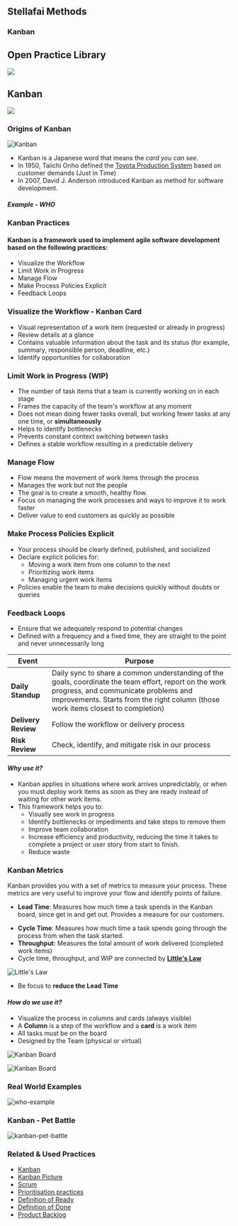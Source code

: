 <!-- .slide: data-background-image="images/title-slide-background.png" -->
## Stellafai Methods <!-- {.element: class="course-title"} -->
### Kanban <!-- {.element: class="title-color"} -->




<!-- .slide: data-background-size="stretch" data-background-image="images/opl-logo.png", class="white-style" -->
<div class="r-stack">
<div class="fragment fade-out" data-fragment-index="0" >
  <h2>Open Practice Library</h2>
  <img src="images/opl-complete.png">
</div>
<div class="fragment current-visible" data-fragment-index="0" >
  <h2>Kanban</h2>
  <a target="_blank" href="https://openpracticelibrary.com/practice/kanban/">
  <img src="images/opl-delivery.png">
  </a>
</div>
</div>



### Origins of Kanban
![Kanban](images/kanban/toyota-production-system.png) <!-- {.element: class="inline-image"} -->
* Kanban is a Japanese word that means the _card you can see_.
* In 1950, Taiichi Onho defined the [Toyota Production System](http://www.toyota-global.com/company/vision_philosophy/toyota_production_system/origin_of_the_toyota_production_system.html) based on customer demands (Just in Time)
* In 2007, David J. Anderson introduced Kanban as method for software development.



##### Example - WHO<!-- .element: class="title-bottom-left" -->
<!-- .slide: data-background-size="contain" data-background-image="images/kanban/who-kanban.png", class="white-style" -->



### Kanban Practices

#### Kanban is a framework used to implement agile software development based on the following practices:
* Visualize the Workflow
* Limit Work in Progress
* Manage Flow
* Make Process Policies Explicit
* Feedback Loops




### Visualize the Workflow - Kanban Card

* Visual representation of a work item (requested or already in progress)
* Review details at a glance
* Contains valuable information about the task and its status (for example, summary, responsible person, deadline, etc.)
* Identify opportunities for collaboration



### Limit Work in Progress (WIP)

* The number of task items that a team is currently working on in each stage
* Frames the capacity of the team's workflow at any moment
* Does not mean doing fewer tasks overall, but working fewer tasks at any one time, or **simultaneously**
* Helps to identify bottlenecks
* Prevents constant context switching between tasks
* Defines a stable workflow resulting in a predictable delivery



### Manage Flow

* Flow means the movement of work items through the process
* Manages the work but not the people
* The goal is to create a smooth, healthy flow.
* Focus on managing the work processes and ways to improve it to work faster
* Deliver value to end customers as quickly as possible



### Make Process Policies Explicit

* Your process should be clearly defined, published, and socialized
* Declare explicit policies for:
  - Moving a work item from one column to the next
  - Prioritizing work items
  - Managing urgent work items
* Policies enable the team to make decisions quickly without doubts or queries



### Feedback Loops

* Ensure that we adequately respond to potential changes
* Defined with a frequency and a fixed time, they are straight to the point and never unnecessarily long

| Event | Purpose |
| --- | --- |
| **Daily Standup** | Daily sync to share a common understanding of the goals, coordinate the team effort, report on the work progress, and communicate problems and improvements. Starts from the right column (those work items closest to completion) |
| **Delivery Review** | Follow the workflow or delivery process
| **Risk Review** | Check, identify, and mitigate risk in our process |



#### _Why use it?_

* Kanban applies in situations where work arrives unpredictably, or when you must deploy work items as soon as they are ready instead of waiting for other work items.
* This framework helps you to:
  - Visually see work in progress
  - Identify bottlenecks or impediments and take steps to remove them
  - Improve team collaboration
  - Increase efficiency and productivity, reducing the time it takes to complete a project or user story from start to finish.
  - Reduce waste



### Kanban Metrics
Kanban provides you with a set of metrics to measure your process. These metrics are very useful to improve your flow and identify points of failure.

* **Lead Time**: Measures how much time a task spends in the Kanban board, since get in and get out. Provides a measure for our customers.
<!--TechEdit: "get in and get out" is not defined anywhere as to what that means. Time on the board since what exactly? Please confirm that this will be well understood by students and instructors. It's oddly constructed. If it's a known term should we put it it quotes? -->
* **Cycle Time**: Measures how much time a task spends going through the process from when the task started.
* **Throughput**: Measures the total amount of work delivered (completed work items)
* Cycle time, throughput, and WIP are connected by **[Little's Law](https://en.wikipedia.org/wiki/Little%27s_law)**

![Little's Law](images/kanban/kanban-littles-law.png)

* Be focus to **reduce the Lead Time**

<!--TechEdit: This last one has a grammar problem and I'm not sure what is intended. Should this say "Be focused to reduce lead time? Be focused on what? Maybe this relates to my question about "get in get out" in the same bullet? -->



#### _How do we use it?_

* Visualize the process in columns and cards (always visible)
* A **Column** is a step of the workflow and a **card** is a work item
* All tasks must be on the board
* Designed by the Team (physical or virtual)

![Kanban Board](images/kanban/kanban-board.png) <!-- {.element: class="" style="height:350px"} -->



![Kanban Board](images/kanban/kanban-board-2.png)



### Real World Examples
![who-example](images/kanban/who-kanban.png)




### Kanban - Pet Battle
![kanban-pet-battle](images/kanban/kanban-pb.png)



<!-- .slide: data-background-image="images/related-practices-stellafai.png", class="black-style"  data-background-opacity="0.3" -->
### Related & Used Practices
- [Kanban](https://openpracticelibrary.com/practice/kanban/)
- [Kanban Picture](https://openpracticelibrary.com/practice/kanban-picture/)
- [Scrum](https://openpracticelibrary.com/practice/scrum/)
- [Prioritisation practices](https://openpracticelibrary.com/practice/)
- [Definition of Ready](https://openpracticelibrary.com/practice/definition-of-ready/)
- [Definition of Done](https://openpracticelibrary.com/practice/definition-of-done)
- [Product Backlog](https://openpracticelibrary.com/practice/)
